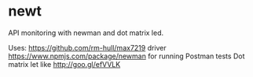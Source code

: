 # newt
API monitoring with newman and dot matrix led.

Uses:
https://github.com/rm-hull/max7219 driver
https://www.npmjs.com/package/newman for running Postman tests
Dot matrix let like http://goo.gl/efVVLK  